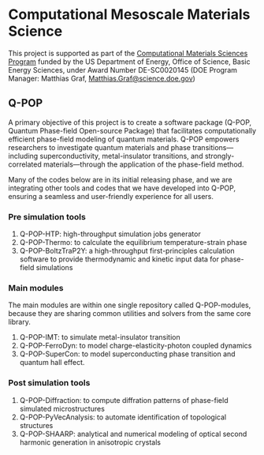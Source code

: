 # Computational Mesoscale Materials Science

This project is supported as part of the [Computational Materials Sciences Program](https://www.greencarcongress.com/2019/06/20190613-doe.html) funded by the US Department of Energy, Office of Science, Basic Energy Sciences, under Award Number DE-SC0020145 (DOE Program Manager: Matthias Graf, Matthias.Graf@science.doe.gov)

## Q-POP

A primary objective of this project is to create a software package (Q-POP, Quantum Phase-field Open-source Package) that facilitates computationally efficient phase-field modeling of quantum materials. Q-POP empowers researchers to investigate quantum materials and phase transitions—including superconductivity, metal-insulator transitions, and strongly-correlated materials—through the application of the phase-field method.

Many of the codes below are in its initial releasing phase, and we are integrating other tools and codes that we have developed into Q-POP, ensuring a seamless and user-friendly experience for all users.

### Pre simulation tools

1. Q-POP-HTP: high-throughput simulation jobs generator
1. Q-POP-Thermo: to calculate the equilibrium temperature-strain phase
2. Q-POP-BoltzTraP2Y: a high-throughput first-principles calculation software to provide thermodynamic and kinetic input data for phase-field simulations

### Main modules

The main modules are within one single repository called Q-POP-modules, because they are sharing common utilities and solvers from the same core library.

1. Q-POP-IMT: to simulate metal-insulator transition
2. Q-POP-FerroDyn: to model charge-elasticity-photon coupled dynamics
3. Q-POP-SuperCon: to model superconducting phase transition and quantum hall effect.

### Post simulation tools

1. Q-POP-Diffraction: to compute diffration patterns of phase-field simulated microstructures
2. Q-POP-PyVecAnalysis: to automate identification of topological structures
3. Q-POP-SHAARP: analytical and numerical modeling of optical second harmonic generation in anisotropic crystals
